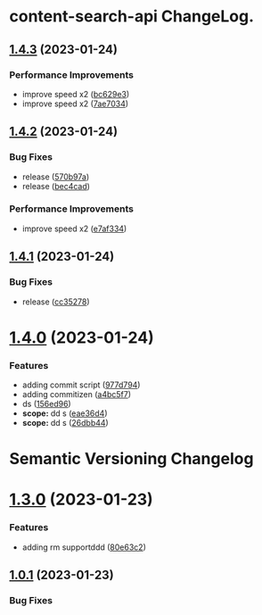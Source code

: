 # content-search-api ChangeLog.

## [1.4.3](https://github.com/carlosvegaUnivision/test/compare/1.4.2...1.4.3) (2023-01-24)


### Performance Improvements

* improve speed x2 ([bc629e3](https://github.com/carlosvegaUnivision/test/commit/bc629e368621eefd3032dab1036b433b29826c7d))
* improve speed x2 ([7ae7034](https://github.com/carlosvegaUnivision/test/commit/7ae7034cb215ad41becb115ef2866ae4ffb52ab0))

## [1.4.2](https://github.com/carlosvegaUnivision/test/compare/1.4.1...1.4.2) (2023-01-24)


### Bug Fixes

* release ([570b97a](https://github.com/carlosvegaUnivision/test/commit/570b97ae8de794ec063bf670fd923542787f3353))
* release ([bec4cad](https://github.com/carlosvegaUnivision/test/commit/bec4cade302b1f3451610f39109f5353f71a941a))


### Performance Improvements

* improve speed x2 ([e7af334](https://github.com/carlosvegaUnivision/test/commit/e7af3344a3ecac67fc73dffa28d2f1b8674100bb))

## [1.4.1](https://github.com/carlosvegaUnivision/test/compare/v1.4.0...1.4.1) (2023-01-24)


### Bug Fixes

* release ([cc35278](https://github.com/carlosvegaUnivision/test/commit/cc35278a146ac76072dafaeb454e60e071164057))

# [1.4.0](https://github.com/carlosvegaUnivision/test/compare/v1.3.0...v1.4.0) (2023-01-24)


### Features

* adding commit script ([977d794](https://github.com/carlosvegaUnivision/test/commit/977d794bf5f4ad7e8d0948ecb63ed2fb9851f49a))
* adding commitizen ([a4bc5f7](https://github.com/carlosvegaUnivision/test/commit/a4bc5f7ed6ebb0a26ff851bae57e8550d7613bea))
* ds ([156ed96](https://github.com/carlosvegaUnivision/test/commit/156ed9662ab4a9481ff4325edd97b80e43710ab0))
* **scope:** dd s ([eae36d4](https://github.com/carlosvegaUnivision/test/commit/eae36d4f08ebd900c52dc28e54e56943af2ed1e9))
* **scope:** dd s ([26dbb44](https://github.com/carlosvegaUnivision/test/commit/26dbb4426b62bbc45776b78f34df12dbee48039b))

# Semantic Versioning Changelog

# [1.3.0](https://github.com/carlosvegaUnivision/test/compare/v1.2.0...v1.3.0) (2023-01-23)


### Features

* adding rm supportddd ([80e63c2](https://github.com/carlosvegaUnivision/test/commit/80e63c2d9275db856aaa863ecea1883e90174454))

## [1.0.1](https://github.com/carlosvegaUnivision/test/compare/v1.0.0...v1.0.1) (2023-01-23)


### Bug Fixes

